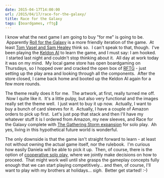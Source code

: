 ```yaml
---
date: 2015-04-17T14:00:00
url: /2015/04/17/race-for-the-galaxy/
title: Race for the Galaxy
tags: [boardgames, rftg]
---
```


I know what the next game I am going to buy "for me" is going to be.  Apparently <a href="http://boardgamegeek.com/boardgame/132531/roll-galaxy">Roll for the Galaxy</a> is a more friendly iteration of the game.  At least <a href="https://youtu.be/-Z3H0H4WXeU?t=694">Tom Vasel and Sam Healey</a> think so.  I can't speak to that, though.  I've been playing the <a href="http://keldon.net/rftg/">Keldon AI</a> to learn the game, and I must say: I am hooked.  I started last night and couldn't stop thinking about it.  All day at work today it was on my mind.  My local game store has open boardgaming on Thursdays, so I hopped over and cracked the open box of <a href="http://boardgamegeek.com/boardgame/28143/race-galaxy">RFTG</a> - just setting up the play area and looking through all the components.  After the store closed, I came back home and booted up the Keldon AI again for a few more rounds.

The theme really does it for me.  The artwork, at first, really turned me off.  Now I quite like it.  It's a little pulpy, but also very functional and the images really set the theme well.  I just want to buy it up now.  Actually, I want to buy a bunch of card sleeves for it.  Actually, I have a couple of Amazon orders to pick up first.  Let's just pop that stack and then I'll have my whatever stuff it is I ordered from Amazon, my new sleeves, and Race for the Galaxy complete with <a href="http://boardgamegeek.com/boardgameexpansion/34499/race-galaxy-gathering-storm">The Gathering Storm expansion</a> for solo play.  Ah yes, living in this hypothetical future world is wonderful.

The only downside is that the game isn't straight forward to learn - at least not without owning the actual game itself, nor the rulebook.  I'm curious how easily Daniela will be able to pick it up.  Then, of course, there is the option of <a href="https://www.reddit.com/r/boardgames/comments/32tf73/have_you_ever_been_marooned_on_an_island_britain/cqej7t3">cooperative solo play</a>, where we jointly make decisions on how to proceed.  That might work well until she grasps the gameplay concepts fully enough that we can start playing competitively... and then, of course, I'll want to play with my brothers at holidays... *sigh*.  Better get started! :-)
